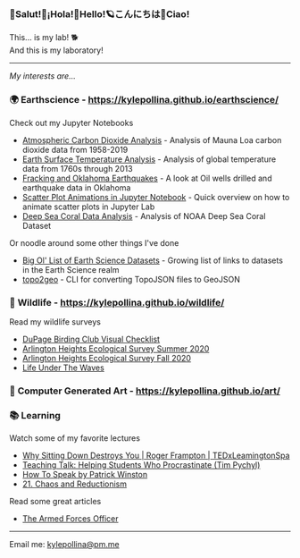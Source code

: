 
### 🦉Salut!🎢¡Hola!🛶Hello!🪐こんにちは💮Ciao!

This... is my lab! 🐕 <br>
And this is my laboratory!

----------

*My interests are...*

### 🌍 __Earthscience__ - https://kylepollina.github.io/earthscience/

Check out my Jupyter Notebooks
- [Atmospheric Carbon Dioxide Analysis](https://nbviewer.jupyter.org/github/kylepollina/earthscience/blob/master/notebooks/Atmospheric_CO2_Analysis/Atmospheric%20Carbon%20Dioxide%20Analysis.ipynb) - Analysis of Mauna Loa carbon dioxide data from 1958-2019
- [Earth Surface Temperature Analysis](https://nbviewer.jupyter.org/github/kylepollina/earthscience/blob/master/notebooks/Surface_Temperature_Analysis/Earth%20Surface%20Temperature%20Analysis.ipynb) - Analysis of global temperature data from 1760s through 2013
- [Fracking and Oklahoma Earthquakes](https://nbviewer.jupyter.org/github/kylepollina/earthscience/blob/master/notebooks/Fracking_and_Oklahoma_Quakes/Fracking_and_Oklahoma_Quakes%20main.ipynb) - A look at Oil wells drilled and earthquake data in Oklahoma
- [Scatter Plot Animations in Jupyter Notebook](https://nbviewer.jupyter.org/github/kylepollina/earthscience/blob/master/notebooks/Animating%20Matplotlib%20Scatter%20Plots%20in%20Jupyter%20Notebooks.ipynb) - Quick overview on how to animate scatter plots in Jupyter Lab
- [Deep Sea Coral Data Analysis](https://nbviewer.jupyter.org/github/kylepollina/earthscience/blob/master/notebooks/Coral%20Data/Deep%20Sea%20Coral.ipynb) - Analysis of NOAA Deep Sea Coral Dataset

Or noodle around some other things I've done
- [Big Ol' List of Earth Science Datasets](https://github.com/kylepollina/earthscience/blob/master/research/resources.md) - Growing list of links to
datasets in the Earth Science realm
- [topo2geo](https://github.com/kylepollina/topo2geo) - CLI for converting TopoJSON files to GeoJSON

### 🌱 __Wildlife__ - https://kylepollina.github.io/wildlife/
Read my wildlife surveys
- [DuPage Birding Club Visual Checklist](https://kylepollina.github.io/wildlife/dbc-checklist/)
- [Arlington Heights Ecological Survey Summer 2020](https://kylepollina.github.io/wildlife/index.html#summer-survey)
- [Arlington Heights Ecological Survey Fall 2020](https://kylepollina.github.io/wildlife/index.html#fall-survey)
- [Life Under The Waves](https://kylepollina.github.io/wildlife/index.html#life-under-the-waves)

### 🎨 __Computer Generated Art__ - https://kylepollina.github.io/art/

### 📚 __Learning__
Watch some of my favorite lectures
- [Why Sitting Down Destroys You | Roger Frampton | TEDxLeamingtonSpa](https://youtu.be/jOJLx4Du3vU)
- [Teaching Talk: Helping Students Who Procrastinate (Tim Pychyl)](https://youtu.be/mhFQA998WiA)
- [How To Speak by Patrick Winston](https://youtu.be/Unzc731iCUY)
- [21. Chaos and Reductionism](https://youtu.be/_njf8jwEGRo)

Read some great articles
- [The Armed Forces Officer](https://www.gutenberg.org/files/25482/25482-h/25482-h.htm)
-------

Email me: kylepollina@pm.me

